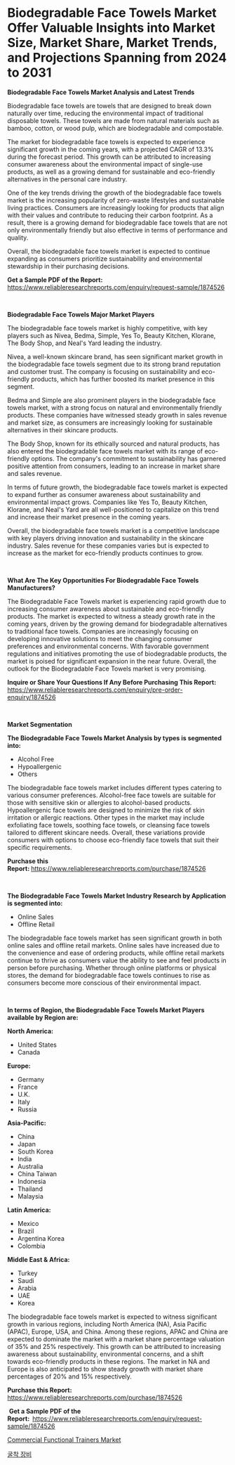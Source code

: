 <p><h1>Biodegradable Face Towels Market Offer Valuable Insights into Market Size, Market Share, Market Trends, and Projections Spanning from 2024 to 2031</h1></p><p><strong>Biodegradable Face Towels Market Analysis and Latest Trends</strong></p>
<p><p>Biodegradable face towels are towels that are designed to break down naturally over time, reducing the environmental impact of traditional disposable towels. These towels are made from natural materials such as bamboo, cotton, or wood pulp, which are biodegradable and compostable.</p><p>The market for biodegradable face towels is expected to experience significant growth in the coming years, with a projected CAGR of 13.3% during the forecast period. This growth can be attributed to increasing consumer awareness about the environmental impact of single-use products, as well as a growing demand for sustainable and eco-friendly alternatives in the personal care industry.</p><p>One of the key trends driving the growth of the biodegradable face towels market is the increasing popularity of zero-waste lifestyles and sustainable living practices. Consumers are increasingly looking for products that align with their values and contribute to reducing their carbon footprint. As a result, there is a growing demand for biodegradable face towels that are not only environmentally friendly but also effective in terms of performance and quality.</p><p>Overall, the biodegradable face towels market is expected to continue expanding as consumers prioritize sustainability and environmental stewardship in their purchasing decisions.</p></p>
<p><strong>Get a Sample PDF of the Report:&nbsp;</strong> <a href="https://www.reliableresearchreports.com/enquiry/request-sample/1874526">https://www.reliableresearchreports.com/enquiry/request-sample/1874526</a></p>
<p>&nbsp;</p>
<p><strong>Biodegradable Face Towels Major Market Players</strong></p>
<p><p>The biodegradable face towels market is highly competitive, with key players such as Nivea, Bedma, Simple, Yes To, Beauty Kitchen, Klorane, The Body Shop, and Neal's Yard leading the industry.</p><p>Nivea, a well-known skincare brand, has seen significant market growth in the biodegradable face towels segment due to its strong brand reputation and customer trust. The company is focusing on sustainability and eco-friendly products, which has further boosted its market presence in this segment.</p><p>Bedma and Simple are also prominent players in the biodegradable face towels market, with a strong focus on natural and environmentally friendly products. These companies have witnessed steady growth in sales revenue and market size, as consumers are increasingly looking for sustainable alternatives in their skincare products.</p><p>The Body Shop, known for its ethically sourced and natural products, has also entered the biodegradable face towels market with its range of eco-friendly options. The company's commitment to sustainability has garnered positive attention from consumers, leading to an increase in market share and sales revenue.</p><p>In terms of future growth, the biodegradable face towels market is expected to expand further as consumer awareness about sustainability and environmental impact grows. Companies like Yes To, Beauty Kitchen, Klorane, and Neal's Yard are all well-positioned to capitalize on this trend and increase their market presence in the coming years.</p><p>Overall, the biodegradable face towels market is a competitive landscape with key players driving innovation and sustainability in the skincare industry. Sales revenue for these companies varies but is expected to increase as the market for eco-friendly products continues to grow.</p></p>
<p>&nbsp;</p>
<p><strong>What Are The Key Opportunities For Biodegradable Face Towels Manufacturers?</strong></p>
<p><p>The Biodegradable Face Towels market is experiencing rapid growth due to increasing consumer awareness about sustainable and eco-friendly products. The market is expected to witness a steady growth rate in the coming years, driven by the growing demand for biodegradable alternatives to traditional face towels. Companies are increasingly focusing on developing innovative solutions to meet the changing consumer preferences and environmental concerns. With favorable government regulations and initiatives promoting the use of biodegradable products, the market is poised for significant expansion in the near future. Overall, the outlook for the Biodegradable Face Towels market is very promising.</p></p>
<p><strong>Inquire or Share Your Questions If Any Before Purchasing This Report:</strong> <a href="https://www.reliableresearchreports.com/enquiry/pre-order-enquiry/1874526">https://www.reliableresearchreports.com/enquiry/pre-order-enquiry/1874526</a></p>
<p>&nbsp;</p>
<p><strong>Market Segmentation</strong></p>
<p><strong>The Biodegradable Face Towels Market Analysis by types is segmented into:</strong></p>
<p><ul><li>Alcohol Free</li><li>Hypoallergenic</li><li>Others</li></ul></p>
<p><p>The biodegradable face towels market includes different types catering to various consumer preferences. Alcohol-free face towels are suitable for those with sensitive skin or allergies to alcohol-based products. Hypoallergenic face towels are designed to minimize the risk of skin irritation or allergic reactions. Other types in the market may include exfoliating face towels, soothing face towels, or cleansing face towels tailored to different skincare needs. Overall, these variations provide consumers with options to choose eco-friendly face towels that suit their specific requirements.</p></p>
<p><strong>Purchase this Report:&nbsp;</strong><a href="https://www.reliableresearchreports.com/purchase/1874526">https://www.reliableresearchreports.com/purchase/1874526</a></p>
<p>&nbsp;</p>
<p><strong>The Biodegradable Face Towels Market Industry Research by Application is segmented into:</strong></p>
<p><ul><li>Online Sales</li><li>Offline Retail</li></ul></p>
<p><p>The biodegradable face towels market has seen significant growth in both online sales and offline retail markets. Online sales have increased due to the convenience and ease of ordering products, while offline retail markets continue to thrive as consumers value the ability to see and feel products in person before purchasing. Whether through online platforms or physical stores, the demand for biodegradable face towels continues to rise as consumers become more conscious of their environmental impact.</p></p>
<p>&nbsp;</p>
<p><strong>In terms of Region, the Biodegradable Face Towels Market Players available by Region are:</strong></p>
<p>
    <p> <strong> North America: </strong>
        <ul>
            <li>United States</li>
            <li>Canada</li>
        </ul>
        </p> 
    <p> <strong> Europe: </strong>
        <ul>
            <li>Germany</li>
            <li>France</li>
            <li>U.K.</li>
            <li>Italy</li>
            <li>Russia</li>
        </ul>
        </p> 
    <p> <strong> Asia-Pacific: </strong>
        <ul>
            <li>China</li>
            <li>Japan</li>
            <li>South Korea</li>
            <li>India</li>
            <li>Australia</li>
            <li>China Taiwan</li>
            <li>Indonesia</li>
            <li>Thailand</li>
            <li>Malaysia</li>
        </ul>
        </p> 
    <p> <strong> Latin America: </strong>
        <ul>
            <li>Mexico</li>
            <li>Brazil</li>
            <li>Argentina Korea</li>
            <li>Colombia</li>
        </ul>
        </p> 
    <p> <strong> Middle East & Africa: </strong>
        <ul>
            <li>Turkey</li>
            <li>Saudi</li>
            <li>Arabia</li>
            <li>UAE</li>
            <li>Korea</li>
        </ul>
    </p>
    </p>
<p><p>The biodegradable face towels market is expected to witness significant growth in various regions, including North America (NA), Asia Pacific (APAC), Europe, USA, and China. Among these regions, APAC and China are expected to dominate the market with a market share percentage valuation of 35% and 25% respectively. This growth can be attributed to increasing awareness about sustainability, environmental concerns, and a shift towards eco-friendly products in these regions. The market in NA and Europe is also anticipated to show steady growth with market share percentages of 20% and 15% respectively.</p></p>
<p><strong>Purchase this Report: </strong><a href="https://www.reliableresearchreports.com/purchase/1874526">https://www.reliableresearchreports.com/purchase/1874526</a></p>
<p>&nbsp;<strong>Get a Sample PDF of the Report:&nbsp;&nbsp;</strong><a href="https://www.reliableresearchreports.com/enquiry/request-sample/1874526">https://www.reliableresearchreports.com/enquiry/request-sample/1874526</a></p>
<p><strong></strong></p>
<p><p><a href="https://github.com/ashepherd82/Market-Research-Report-List-3/blob/main/commercial-functional-trainers-market.md">Commercial Functional Trainers Market</a></p><p><a href="https://github.com/lkwggful07722/Market-Research-Report-List-1/blob/main/36168895613.md">굴착 장비</a></p></p>